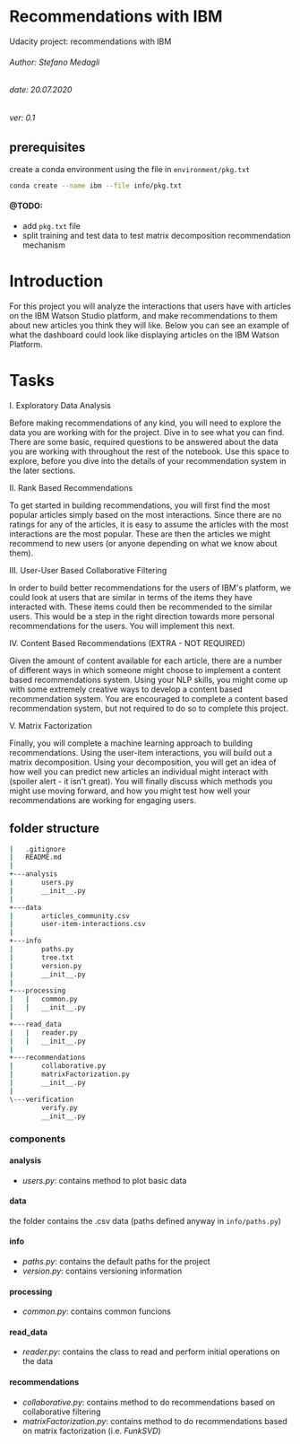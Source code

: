 # Recommendations with IBM
Udacity project: recommendations with IBM


###### Author: Stefano Medagli
###### date: 20.07.2020
###### ver: 0.1
## prerequisites
create a conda environment using the file in `environment/pkg.txt`

```bash
conda create --name ibm --file info/pkg.txt
```
#### @TODO:
* add `pkg.txt` file
* split training and test data to test matrix decomposition recommendation mechanism

# Introduction
For this project you will analyze the interactions that users have with articles on the IBM Watson Studio platform,
and make recommendations to them about new articles you think they will like.
Below you can see an example of what the dashboard could look like displaying articles on the IBM Watson Platform.

# Tasks
I. Exploratory Data Analysis

Before making recommendations of any kind, you will need to explore the data you are working with for the project.
Dive in to see what you can find.
There are some basic, required questions to be answered about the data you are working with throughout the rest of the
notebook. Use this space to explore, before you dive into the details of your recommendation system in the later
sections.

II. Rank Based Recommendations

To get started in building recommendations, 
you will first find the most popular articles simply based on the most interactions.
Since there are no ratings for any of the articles,
it is easy to assume the articles with the most interactions are the most popular. 
These are then the articles we might recommend to new users (or anyone depending on what we know about them).

III. User-User Based Collaborative Filtering

In order to build better recommendations for the users of IBM's platform,
we could look at users that are similar in terms of the items they have interacted with.
These items could then be recommended to the similar users.
This would be a step in the right direction towards more personal recommendations for the users.
You will implement this next.

IV. Content Based Recommendations (EXTRA - NOT REQUIRED)

Given the amount of content available for each article,
there are a number of different ways in which someone might choose to implement a content based recommendations system.
Using your NLP skills,
you might come up with some extremely creative ways to develop a content based recommendation system.
You are encouraged to complete a content based recommendation system,
but not required to do so to complete this project.

V. Matrix Factorization

Finally, you will complete a machine learning approach to building recommendations.
Using the user-item interactions, you will build out a matrix decomposition.
Using your decomposition,
you will get an idea of how well you can predict new articles an individual might interact with
(spoiler alert - it isn't great).
You will finally discuss which methods you might use moving forward,
and how you might test how well your recommendations are working for engaging users.


## folder structure
```bash
|   .gitignore
|   README.md
|           
+---analysis
|       users.py
|       __init__.py
|       
+---data
|       articles_community.csv
|       user-item-interactions.csv
|       
+---info
|       paths.py
|       tree.txt
|       version.py
|       __init__.py
|       
+---processing
|   |   common.py
|   |   __init__.py
|           
+---read_data
|   |   reader.py
|   |   __init__.py
|           
+---recommendations
|       collaborative.py
|       matrixFactorization.py
|       __init__.py
|       
\---verification
        verify.py
        __init__.py

```

### components
#### analysis
* *users.py*:
contains method to plot basic data
#### data
the folder contains the .csv data (paths defined anyway in `info/paths.py`)
#### info
* *paths.py*:
contains the default paths for the project
* *version.py*:
contains versioning information
#### processing
* *common.py*:
contains common funcions 
#### read_data
* *reader.py*:
contains the class to read and perform initial operations on the data
#### recommendations
* *collaborative.py*:
contains method to do recommendations based on collaborative filtering
* *matrixFactorization.py*:
contains method to do recommendations based on matrix factorization (i.e. _FunkSVD_)
 